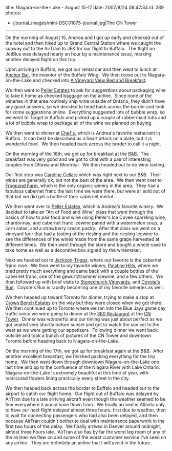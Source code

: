 title: Niagara-on-the-Lake - August 15-17
date: 2007/8/24 09:47:34
id: 289
photos:
- /journal_images/mini-DSC01075-journal.jpg|The CN Tower
---
On the morning of August 15, Andrea and I got up early and checked out of the hotel and then hiked up to Grand Central Station where we caught the subway out to the AirTrain to JFK for our flight to Buffalo.  The flight on JetBlue was delayed nearly an hour by a maintenance issue, marking another delayed flight on this trip.

Upon arriving in Buffalo, we got our rental car and then went to lunch at [Anchor Bar](http://www.anchorbar.com/), the inventor of the Buffalo Wing.  We then drove out to Niagara-on-the-Lake and checked into [A Vineyard View Bed and Breakfast](http://www.avineyardview.com/). 

We then went to [Peller Estates](http://www.peller.com) to ask for suggestions about packaging wine to take it home as checked baggage on the airline.  Since none of the wineries in that area routinely ship wine outside of Ontario, they didn't have any good answers, so we decided to head back across the border and look for some suggestions online.  Everything suggested lots of bubble wrap, so we went to Target in Buffalo and picked up a couple of rubbermaid tubs and a lot of bubble wrap to package all of the wine we planned on buying. 

We then went to dinner at [Chef's](http://www.ilovechefs.com), which is Andrea's favorite restaurant in Buffalo.  It can best be described as a heart attack on a plate, but it is wonderful food.  We then headed back across the border to call it a night.

On the morning of the 16th, we got up for breakfast at the B&B.  The breakfast was very good and we got to chat with a pair of interesting couples from Ottawa and Montreal.  We then headed out to do wine tasting.

Our first stop was [Caroline Cellars](http://www.carolinecellars.com/) which was right next to our B&B.  Their wines are generally ok, but not the best of the area.  We then went over to [Frogpond Farm](http://www.frogpondfarm.ca/), which is the only organic winery in the area.  They had a fabulous cabernet franc the last time we were there, but were all sold out of that but we did get a bottle of their cabernet merlot.

We then went over to [Peller Estates](http://www.peller.com), which is Andrea's favorite winery.  We decided to take an "Art of Food and Wine" class that went through the basics of how to pair food and wine using Peller's Ice Cuvee sparkling wine, chardonnay, and cabernet franc icewine paired with a watermelon soup, a corn salad, and a strawberry cream pastry.  After that class we went on a vineyard tour that had a tasting of the riesling and the riesling Icewine to see the differences of the wines made from the same grape harvested at different times.  We then went through the store and bought a whole case to take home as well as a decorative box signed by the winemaker.

Next we headed out to [Jackson-Triggs](http://www.jacksontriggswinery.com/), where our favorite is the cabernet franc rosé.  We then went to my favorite winery, [Palatine Hills](http://palatinehillsestatewinery.com/), where we tried pretty much everything and came back with a couple bottles of the cabernet franc, one of the gewürtztraminer icewine, and a few others.  We then followed up with brief visits to [Stonechurch Vineyards](http://www.stonechurch.com/), and [Coyote's Run](http://www.coyotesrunwinery.com/).  Coyote's Run is rapidly becoming one of my favorite wineries as well. 

We then headed up toward Toronto for dinner, trying to make a stop at [Crown Bench Estates](http://www.crownbenchestates.com/) on the way but they were closed when we got there.  We then continued up to Toronto where we ran into the Blue Jays game day traffic since we were going to dinner at the [360 Restaurant](http://www.cntower.ca/portal/SmartDefault.aspx?at=860) at the [CN Tower](http://www.cntower.ca).  Dinner was wonderful and our timing was just about perfect as we got seated very shortly before sunset and got to watch the sun set to the west as we were getting our appetizers.  Following dinner we went back outside and took a bunch of pictures of the CN Tower and downtown Toronto before heading back to Niagara-on-the-Lake.

On the morning of the 17th, we got up for breakfast again at the B&B.  After another excellent breakfast, we finished packing everything for the trip home.  We then went down through downtown Niagara-on-the-Lake one last time and up to the confluence of the Niagara River with Lake Ontario.  Niagara-on-the-Lake is extremely beautiful at this time of year, with manicured flowers lining practically every street in the city. 

We then headed back across the border to Buffalo and headed out to the airport to catch our flight home.  Our flight out of Buffalo was delayed by AirTran due to a late arriving aircraft even though the weather seemed to be fine everywhere it would have flown from.  We finally arrived in Atlanta only to have our next flight delayed almost three hours, first due to weather, then to wait for connecting passengers who had also been delayed, and then because AirTran couldn't bother to deal with maintenance paperwork in the first two hours of the delay.  We finally arrived in Denver around midnight, almost three hours late.  AirTran also has by far the worst leg room of any of the airlines we flew on and some of the worst customer service I've seen on any airline.  They are definitely an airline that I will avoid in the future.[](http://www.cntower.ca)